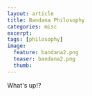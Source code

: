 ```yaml
---
layout: article
title: Bandana Philosophy
categories: misc
excerpt:
tags: [philosophy]
image:
  feature: bandana2.png
  teaser: bandana2.png
  thumb:
---
```



What's up!?
